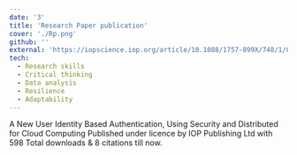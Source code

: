 ```yaml
---
date: '3'
title: 'Research Paper publication'
cover: './Rp.png'
github: ''
external: 'https://iopscience.iop.org/article/10.1088/1757-899X/748/1/012026'
tech:
  - Research skills
  - Critical thinking
  - Data analysis
  - Resilience
  - Adaptability
---
```


A New User Identity Based Authentication, Using Security and Distributed for Cloud Computing Published under licence by IOP Publishing Ltd with 598 Total downloads & 8 citations till now.
